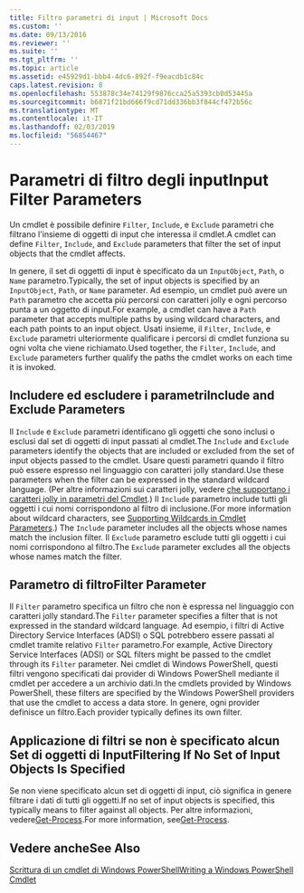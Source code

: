 ```yaml
---
title: Filtro parametri di input | Microsoft Docs
ms.custom: ''
ms.date: 09/13/2016
ms.reviewer: ''
ms.suite: ''
ms.tgt_pltfrm: ''
ms.topic: article
ms.assetid: e45929d1-bbb4-4dc6-892f-f9eacdb1c84c
caps.latest.revision: 8
ms.openlocfilehash: 553878c34e74129f9876cca25a5393cb0d53445a
ms.sourcegitcommit: b6871f21bd666f9cd71dd336bb3f844cf472b56c
ms.translationtype: MT
ms.contentlocale: it-IT
ms.lasthandoff: 02/03/2019
ms.locfileid: "56854467"
---
```

# <a name="input-filter-parameters"></a><span data-ttu-id="857f1-102">Parametri di filtro degli input</span><span class="sxs-lookup"><span data-stu-id="857f1-102">Input Filter Parameters</span></span>

<span data-ttu-id="857f1-103">Un cmdlet è possibile definire `Filter`, `Include`, e `Exclude` parametri che filtrano l'insieme di oggetti di input che interessa il cmdlet.</span><span class="sxs-lookup"><span data-stu-id="857f1-103">A cmdlet can define `Filter`, `Include`, and `Exclude` parameters that filter the set of input objects that the cmdlet affects.</span></span>

<span data-ttu-id="857f1-104">In genere, il set di oggetti di input è specificato da un `InputObject`, `Path`, o `Name` parametro.</span><span class="sxs-lookup"><span data-stu-id="857f1-104">Typically, the set of input objects is specified by an `InputObject`, `Path`, or `Name` parameter.</span></span> <span data-ttu-id="857f1-105">Ad esempio, un cmdlet può avere un `Path` parametro che accetta più percorsi con caratteri jolly e ogni percorso punta a un oggetto di input.</span><span class="sxs-lookup"><span data-stu-id="857f1-105">For example, a cmdlet can have a `Path` parameter that accepts multiple paths by using wildcard characters, and each path points to an input object.</span></span> <span data-ttu-id="857f1-106">Usati insieme, il `Filter`, `Include`, e `Exclude` parametri ulteriormente qualificare i percorsi di cmdlet funziona su ogni volta che viene richiamato.</span><span class="sxs-lookup"><span data-stu-id="857f1-106">Used together, the `Filter`, `Include`, and `Exclude` parameters further qualify the paths the cmdlet works on each time it is invoked.</span></span>

## <a name="include-and-exclude-parameters"></a><span data-ttu-id="857f1-107">Includere ed escludere i parametri</span><span class="sxs-lookup"><span data-stu-id="857f1-107">Include and Exclude Parameters</span></span>

<span data-ttu-id="857f1-108">Il `Include` e `Exclude` parametri identificano gli oggetti che sono inclusi o esclusi dal set di oggetti di input passati al cmdlet.</span><span class="sxs-lookup"><span data-stu-id="857f1-108">The `Include` and `Exclude` parameters identify the objects that are included or excluded from the set of input objects passed to the cmdlet.</span></span> <span data-ttu-id="857f1-109">Usare questi parametri quando il filtro può essere espresso nel linguaggio con caratteri jolly standard.</span><span class="sxs-lookup"><span data-stu-id="857f1-109">Use these parameters when the filter can be expressed in the standard wildcard language.</span></span> <span data-ttu-id="857f1-110">(Per altre informazioni sui caratteri jolly, vedere [che supportano i caratteri jolly in parametri del Cmdlet](./supporting-wildcard-characters-in-cmdlet-parameters.md).) Il `Include` parametro include tutti gli oggetti i cui nomi corrispondono al filtro di inclusione.</span><span class="sxs-lookup"><span data-stu-id="857f1-110">(For more information about wildcard characters, see [Supporting Wildcards in Cmdlet Parameters](./supporting-wildcard-characters-in-cmdlet-parameters.md).) The `Include` parameter includes all the objects whose names match the inclusion filter.</span></span> <span data-ttu-id="857f1-111">Il `Exclude` parametro esclude tutti gli oggetti i cui nomi corrispondono al filtro.</span><span class="sxs-lookup"><span data-stu-id="857f1-111">The `Exclude` parameter excludes all the objects whose names match the filter.</span></span>

## <a name="filter-parameter"></a><span data-ttu-id="857f1-112">Parametro di filtro</span><span class="sxs-lookup"><span data-stu-id="857f1-112">Filter Parameter</span></span>

<span data-ttu-id="857f1-113">Il `Filter` parametro specifica un filtro che non è espressa nel linguaggio con caratteri jolly standard.</span><span class="sxs-lookup"><span data-stu-id="857f1-113">The `Filter` parameter specifies a filter that is not expressed in the standard wildcard language.</span></span> <span data-ttu-id="857f1-114">Ad esempio, i filtri di Active Directory Service Interfaces (ADSI) o SQL potrebbero essere passati al cmdlet tramite relativo `Filter` parametro.</span><span class="sxs-lookup"><span data-stu-id="857f1-114">For example, Active Directory Service Interfaces (ADSI) or SQL filters might be passed to the cmdlet through its `Filter` parameter.</span></span> <span data-ttu-id="857f1-115">Nei cmdlet di Windows PowerShell, questi filtri vengono specificati dai provider di Windows PowerShell mediante il cmdlet per accedere a un archivio dati.</span><span class="sxs-lookup"><span data-stu-id="857f1-115">In the cmdlets provided by Windows PowerShell, these filters are specified by the Windows PowerShell providers that use the cmdlet to access a data store.</span></span> <span data-ttu-id="857f1-116">In genere, ogni provider definisce un filtro.</span><span class="sxs-lookup"><span data-stu-id="857f1-116">Each provider typically defines its own filter.</span></span>

## <a name="filtering-if-no-set-of-input-objects-is-specified"></a><span data-ttu-id="857f1-117">Applicazione di filtri se non è specificato alcun Set di oggetti di Input</span><span class="sxs-lookup"><span data-stu-id="857f1-117">Filtering If No Set of Input Objects Is Specified</span></span>

<span data-ttu-id="857f1-118">Se non viene specificato alcun set di oggetti di input, ciò significa in genere filtrare i dati di tutti gli oggetti.</span><span class="sxs-lookup"><span data-stu-id="857f1-118">If no set of input objects is specified, this typically means to filter against all objects.</span></span> <span data-ttu-id="857f1-119">Per altre informazioni, vedere[Get-Process](/powershell/module/Microsoft.PowerShell.Management/Get-Process).</span><span class="sxs-lookup"><span data-stu-id="857f1-119">For more information, see[Get-Process](/powershell/module/Microsoft.PowerShell.Management/Get-Process).</span></span>

## <a name="see-also"></a><span data-ttu-id="857f1-120">Vedere anche</span><span class="sxs-lookup"><span data-stu-id="857f1-120">See Also</span></span>

[<span data-ttu-id="857f1-121">Scrittura di un cmdlet di Windows PowerShell</span><span class="sxs-lookup"><span data-stu-id="857f1-121">Writing a Windows PowerShell Cmdlet</span></span>](./writing-a-windows-powershell-cmdlet.md)